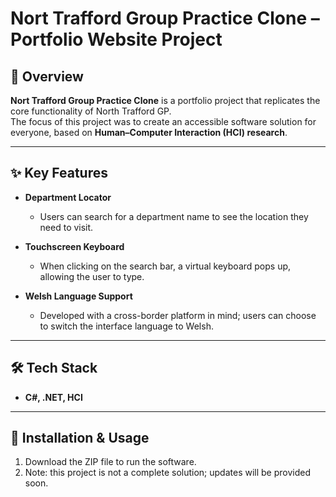 # Nort Trafford Group Practice Clone – Portfolio Website Project  

## 📖 Overview  
**Nort Trafford Group Practice Clone** is a portfolio project that replicates the core functionality of North Trafford GP.  
The focus of this project was to create an accessible software solution for everyone, based on **Human–Computer Interaction (HCI) research**.  

---

## ✨ Key Features  

- **Department Locator**  
  - Users can search for a department name to see the location they need to visit.  

- **Touchscreen Keyboard**  
  - When clicking on the search bar, a virtual keyboard pops up, allowing the user to type.  

- **Welsh Language Support**  
  - Developed with a cross-border platform in mind; users can choose to switch the interface language to Welsh.  

---

## 🛠️ Tech Stack  

- **C#, .NET, HCI**  

---

## 🚀 Installation & Usage  

1. Download the ZIP file to run the software.  
2. Note: this project is not a complete solution; updates will be provided soon.  
